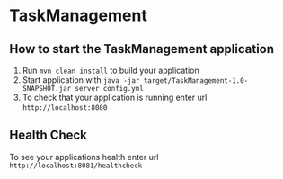 # TaskManagement

How to start the TaskManagement application
---

1. Run `mvn clean install` to build your application
1. Start application with `java -jar target/TaskManagement-1.0-SNAPSHOT.jar server config.yml`
1. To check that your application is running enter url `http://localhost:8080`

Health Check
---

To see your applications health enter url `http://localhost:8081/healthcheck`
